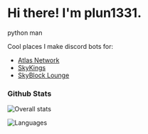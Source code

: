 # Hi there! I'm plun1331.
python man

Cool places I make discord bots for:
- [Atlas Network](https://the-atlas.net)
- [SkyKings](https://skykings.net)
- [SkyBlock Lounge](https://discord.gg/sbl)

### Github Stats
![Overall stats](https://github-readme-stats.vercel.app/api?username=plun1331&theme=cobalt&show_icons=true&count_private=true)

![Languages](https://github-readme-stats.vercel.app/api/top-langs/?username=plun1331&theme=cobalt&show_icons=true&count_private=true)

